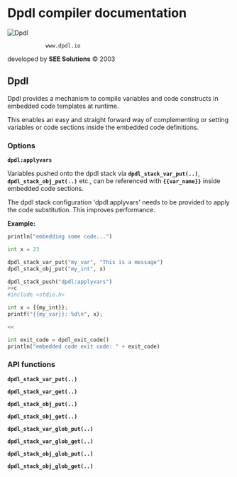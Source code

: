 # Dpdl compiler documentation

![Dpdl](https://www.dpdl.io/images/dpdl-io.png)

				www.dpdl.io

developed by
**SEE Solutions**
&copy; 2003 

## Dpdl

Dpdl provides a mechanism to compile variables and code constructs in embedded code templates at runtime.

This enables an easy and straight forward way of complementing or setting variables or code sections inside the embedded code definitions.


### Options

**`dpdl:applyvars`**

Variables pushed onto the dpdl stack via **`dpdl_stack_var_put(..)`**, **`dpdl_stack_obj_put(..)`** etc., can be referenced with **`{{var_name}}`** inside embedded code sections.

The dpdl stack configuration 'dpdl:applyvars' needs to be provided to apply the code substitution. This improves performance.

**Example:**

```python
println("embedding some code...")

int x = 23

dpdl_stack_var_put("my_var", "This is a message")
dpdl_stack_obj_put("my_int", x)

dpdl_stack_push("dpdl:applyvars")
>>c
#include <stdio.h>

int x = {{my_int}};
printf("{{my_var}}: %d\n", x);

<<

int exit_code = dpdl_exit_code()
println("embedded code exit code: " + exit_code)
```

### API functions


**`dpdl_stack_var_put(..)`**

**`dpdl_stack_var_get(..)`**

**`dpdl_stack_obj_put(..)`**

**`dpdl_stack_obj_get(..)`**

**`dpdl_stack_var_glob_put(..)`**

**`dpdl_stack_var_glob_get(..)`**

**`dpdl_stack_obj_glob_put(..)`**

**`dpdl_stack_obj_glob_get(..)`**


